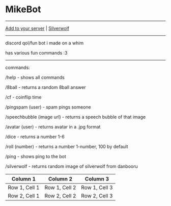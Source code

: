 # MikeBot

---------------------------

[Add to your server](https://discord.com/oauth2/authorize?client_id=1262378363063107605) | [Silverwolf](https://x.com/i0x0_2/status/1866051434825043991)

---------------------------

discord qol/fun bot i made on a whim

has various fun commands :3

---------------------------

commands: 

/help - shows all commands

/8ball - returns a random 8ball answer

/cf - coinflip time

/pingspam (user) - spam pings someone

/speechbubble (image url) - returns a speech bubble of that image

/avatar (user) - returns avatar in a .jpg format

/dice - returns a number 1-6

/roll (number) - returns a number 1-number, 100 by default

/ping - shows ping to the bot

/silverwolf - returns random image of silverwolf from danbooru

| Column 1       | Column 2       | Column 3       |
|-----------------|----------------|----------------|
| Row 1, Cell 1  | Row 1, Cell 2  | Row 1, Cell 3  |
| Row 2, Cell 1  | Row 2, Cell 2  | Row 2, Cell 3  |

